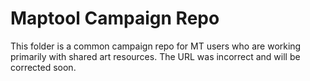# Maptool Campaign Repo

This folder is a common campaign repo for MT users who are working primarily with shared art resources.  The URL was incorrect and will be corrected soon.
